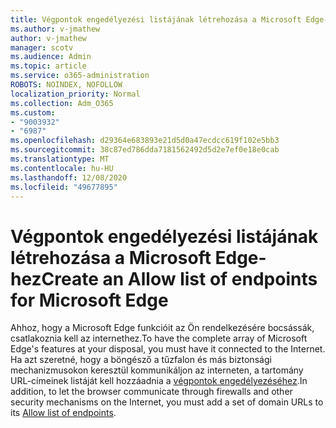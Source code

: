 ```yaml
---
title: Végpontok engedélyezési listájának létrehozása a Microsoft Edge-hez
ms.author: v-jmathew
author: v-jmathew
manager: scotv
ms.audience: Admin
ms.topic: article
ms.service: o365-administration
ROBOTS: NOINDEX, NOFOLLOW
localization_priority: Normal
ms.collection: Adm_O365
ms.custom:
- "9003932"
- "6987"
ms.openlocfilehash: d29364e683893e21d5d0a47ecdcc619f102e5bb3
ms.sourcegitcommit: 38c87ed786dda7181562492d5d2e7ef0e18e0cab
ms.translationtype: MT
ms.contentlocale: hu-HU
ms.lasthandoff: 12/08/2020
ms.locfileid: "49677895"
---
```

# <a name="create-an-allow-list-of-endpoints-for-microsoft-edge"></a><span data-ttu-id="7b764-102">Végpontok engedélyezési listájának létrehozása a Microsoft Edge-hez</span><span class="sxs-lookup"><span data-stu-id="7b764-102">Create an Allow list of endpoints for Microsoft Edge</span></span>

<span data-ttu-id="7b764-103">Ahhoz, hogy a Microsoft Edge funkcióit az Ön rendelkezésére bocsássák, csatlakoznia kell az internethez.</span><span class="sxs-lookup"><span data-stu-id="7b764-103">To have the complete array of Microsoft Edge's features at your disposal, you must have it connected to the Internet.</span></span> <span data-ttu-id="7b764-104">Ha azt szeretné, hogy a böngésző a tűzfalon és más biztonsági mechanizmusokon keresztül kommunikáljon az interneten, a tartomány URL-címeinek listáját kell hozzáadnia a [végpontok engedélyezéséhez](https://go.microsoft.com/fwlink/?linkid=2135054).</span><span class="sxs-lookup"><span data-stu-id="7b764-104">In addition, to let the browser communicate through firewalls and other security mechanisms on the Internet, you must add a set of domain URLs to its [Allow list of endpoints](https://go.microsoft.com/fwlink/?linkid=2135054).</span></span>
